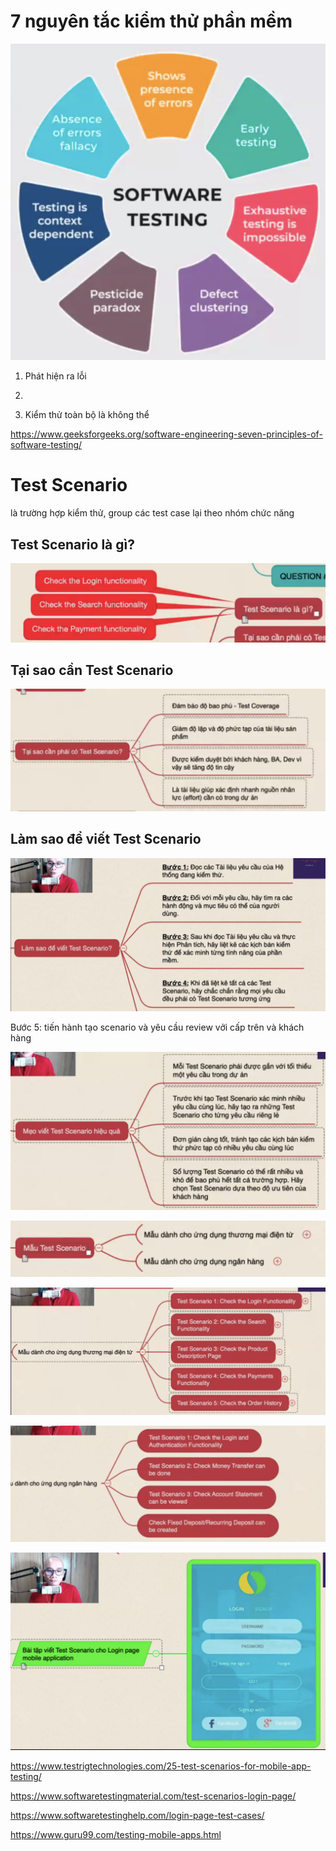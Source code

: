 # 7 nguyên tắc kiểm thử phần mềm

![image-20200808200745757](2.assets/image-20200808200745757.png)

1. Phát hiện ra lỗi

2.   
3. Kiểm thử toàn bộ là không thể

https://www.geeksforgeeks.org/software-engineering-seven-principles-of-software-testing/

# Test Scenario

là trường hợp kiểm thử, group các test case lại theo nhóm chức năng

## Test Scenario là gì?

![image-20200808205823512](2.assets/image-20200808205823512.png)

## Tại sao cần Test Scenario

![image-20200808205854242](2.assets/image-20200808205854242.png)

## Làm sao để viết Test Scenario

![image-20200808210514416](2.assets/image-20200808210514416.png)

Bước 5: tiến hành tạo scenario và yêu cầu review vởi cấp trên và khách hàng

![image-20200808210914500](2.assets/image-20200808210914500.png)

![image-20200808211159058](2.assets/image-20200808211159058.png)

![image-20200808211232928](2.assets/image-20200808211232928.png)

![image-20200808211618534](2.assets/image-20200808211618534.png)

![image-20200808211808765](2.assets/image-20200808211808765.png)



https://www.testrigtechnologies.com/25-test-scenarios-for-mobile-app-testing/

https://www.softwaretestingmaterial.com/test-scenarios-login-page/

https://www.softwaretestinghelp.com/login-page-test-cases/

https://www.guru99.com/testing-mobile-apps.html